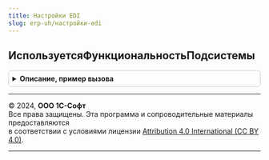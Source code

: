 ```yaml
---
title: Настройки EDI
slug: erp-uh/настройки-edi
---
```



## ИспользуетсяФункциональностьПодсистемы
<details style="margin: 1em 0; padding: 0.5em; border: 1px solid #ccc; border-radius: 6px;">

<summary style="font-weight: bold; cursor: pointer;">Описание, пример вызова</summary>

```bsl

// Принимает значение Истина, если обмен с сервисом 1С:EDI используется.
//
// Возвращаемое значение:
//  Булево - признак использования интеграции с 1C:EDI
//
Функция ИспользуетсяФункциональностьПодсистемы() Экспорт
```

Пример вызова
```bsl
Результат = НастройкиEDI.ИспользуетсяФункциональностьПодсистемы() 
```
</details>

---

© 2024, **ООО 1С-Софт**  
Все права защищены. Эта программа и сопроводительные материалы предоставляются  
в соответствии с условиями лицензии [Attribution 4.0 International (CC BY 4.0)](https://creativecommons.org/licenses/by/4.0/legalcode).

---
